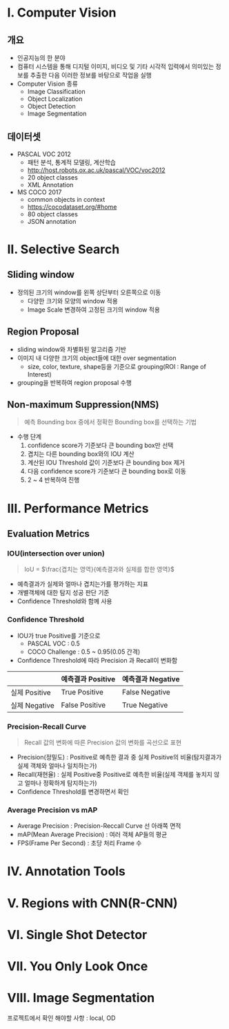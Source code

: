 # I. Computer Vision
## 개요
- 인공지능의 한 분야
- 컴퓨터 시스템을 통해 디지털 이미지, 비디오 및 기타 시각적 입력에서 의미있는 정보를 추출한 다음 이러한 정보를 바탕으로 작업을 실행
- Computer Vision 종류
  - Image Classification
  - Object Localization
  - Object Detection
  - Image Segmentation
## 데이터셋
- PASCAL VOC 2012
  - 패턴 분석, 통계적 모델링, 계산학습
  - http://host.robots.ox.ac.uk/pascal/VOC/voc2012
  - 20 object classes
  - XML Annotation
- MS COCO 2017
  - common objects in context
  - https://cocodataset.org/#home
  - 80 object classes
  - JSON annotation
  
# II. Selective Search
## Sliding window
- 정의된 크기의 window를 왼쪽 상단부터 오른쪽으로 이동
  - 다양한 크기와 모양의 window 적용
  - Image Scale 변경하여 고정된 크기의 window 적용
## Region Proposal
- sliding window와 차별화된 알고리즘 기반
- 이미지 내 다양한 크기의 object들에 대한 over segmentation
  - size, color, texture, shape등을 기준으로 grouping(ROI : Range of Interest)
- grouping을 반복하여 region proposal 수행
## Non-maximum Suppression(NMS)
> 예측 Bounding box 중에서 정확한 Bounding box를 선택하는 기법
- 수행 단계
  1. confidence score가 기준보다 큰 bounding box만 선택
  2. 겹치는 다른 bounding box와의 IOU 계산
  3. 계산된 IOU Threshold 값이 기준보다 큰 bounding box 제거
  4. 다음 confidence score가 기준보다 큰 bounding box로 이동
  5. 2 ~ 4 반복하여 진행
   
# III. Performance Metrics
## Evaluation Metrics
### IOU(intersection over union)
> IoU = $\frac{겹치는 영역}{예측결과와 실제를 합한 영역}$
- 예측결과가 실제와 얼마나 겹치는가를 평가하는 지표
- 개별객체에 대한 탐지 성공 판단 기준
- Confidence Threshold와 함께 사용
### Confidence Threshold
- IOU가 true Positive를 기준으로
  - PASCAL VOC : 0.5
  - COCO Challenge : 0.5 ~ 0.95(0.05 간격)
- Confidence Threshold에 따라 Precision 과 Recall이 변화함
  
||예측결과 Positive|예측결과 Negative|
|--|--|--|
|실제 Positive|True Positive|False Negative|
|실제 Negative|False Positive|True Negative|
### Precision-Recall Curve
> Recall 값의 변화에 따른 Precision 값의 변화를 곡선으로 표현
- Precision(정밀도) : Positive로 예측한 결과 중 실제 Positive의 비율(탐지결과가 실제 객체와 얼마나 일치하는가)
- Recall(재현율) : 실제 Positive중 Positive로 예측한 비율(실제 객체를 놓치지 않고 얼마나 정확하게 탐지하는가)
- Confidence Threshold를 변경하면서 확인
### Average Precision vs mAP
- Average Precision : Precision-Reccall Curve 선 아래쪽 면적
- mAP(Mean Average Precision) : 여러 객체 AP들의 평균
- FPS(Frame Per Second) : 초당 처리 Frame 수

# IV. Annotation Tools
# V. Regions with CNN(R-CNN)
# VI. Single Shot Detector
# VII. You Only Look Once
# VIII. Image Segmentation

프로젝트에서 확인 해야할 사항 : local, OD